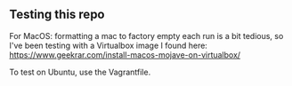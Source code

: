Testing this repo
-----------------

For MacOS: formatting a mac to factory empty each run is a bit tedious,
so I've been testing with a Virtualbox image I found here:
https://www.geekrar.com/install-macos-mojave-on-virtualbox/

To test on Ubuntu, use the Vagrantfile.


